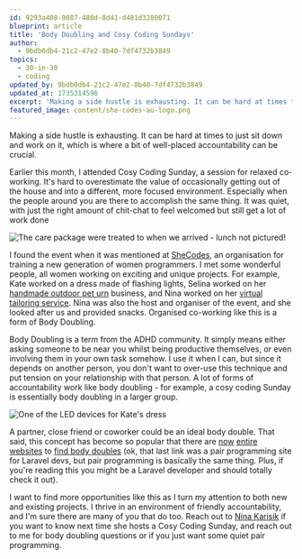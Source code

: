 ```yaml
---
id: 9293a408-9087-480d-8d41-d481d3280071
blueprint: article
title: 'Body Doubling and Cosy Coding Sundays'
author:
  - 9bdb0db4-21c2-47e2-8b40-7df4732b3849
topics:
  - 30-in-30
  - coding
updated_by: 9bdb0db4-21c2-47e2-8b40-7df4732b3849
updated_at: 1735314596
excerpt: 'Making a side hustle is exhausting. It can be hard at times to just sit down and work on it, which is where a bit of well-placed accountability can be crucial.'
featured_image: content/she-codes-au-logo.png
---
```

Making a side hustle is exhausting. It can be hard at times to just sit down and work on it, which is where a bit of well-placed accountability can be crucial.

Earlier this month, I attended Cosy Coding Sunday, a session for relaxed co-working. It's hard to overestimate the value of occasionally getting out of the house and into a different, more focused environment. Especially when the people around you are there to accomplish the same thing. It was quiet, with just the right amount of chit-chat to feel welcomed but still get a lot of work done

![The care package were treated to when we arrived - lunch not pictured!](/assets/content/cosy-coding-care-package.jpg "The care package were treated to when we arrived - lunch and nibblies not pictured!")

I found the event when it was mentioned at [SheCodes](https://shecodes.com.au/), an organisation for training a new generation of women programmers. I met some wonderful people, all women working on exciting and unique projects. For example, Kate worked on a dress made of flashing lights, Selina worked on her [handmade outdoor pet urn](https://ashandearth.com.au/) business, and Nina worked on her [virtual tailoring service](https://madeapt.com/). Nina was also the host and organiser of the event, and she looked after us and provided snacks. Organised co-working like this is a form of Body Doubling. 

Body Doubling is a term from the ADHD community. It simply means either asking someone to be near you whilst being productive themselves, or even involving them in your own task somehow. I use it when I can, but since it depends on another person, you don't want to over-use this technique and put tension on your relationship with that person. A lot of forms of accountability work like body doubling - for example, a cosy coding Sunday is essentially body doubling in a larger group.

![One of the LED devices for Kate's dress](/assets/content/cosy-coding-dress.jpg "One of the LED devices for Kate's dress")

A partner, close friend or coworker could be an ideal body double. That said, this concept has become so popular that there are [now](https://www.cofocus.one/) [entire](https://www.flow.club/) [websites](https://www.deepwrk.io/) to [find body doubles](https://www.laramates.com/) (ok, that last link was a pair programming site for Laravel devs, but pair programming is basically the same thing. Plus, if you're reading this you might be a Laravel developer and should totally check it out).

I want to find more opportunities like this as I turn my attention to both new and existing projects. I thrive in an environment of friendly accountability, and I'm sure there are many of you that do too. Reach out to [Nina Karisik](https://www.linkedin.com/in/nina-karisik-6830879b/) if you want to know next time she hosts a Cosy Coding Sunday, and reach out to me for body doubling questions or if you just want some quiet pair programming.